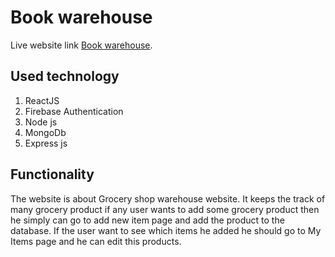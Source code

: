 # Book warehouse

Live website link [Book warehouse](https://eg-grocery.web.app/).

## Used technology

1. ReactJS
2. Firebase Authentication
3. Node js
4. MongoDb
5. Express js

## Functionality

The website is about Grocery shop warehouse website. It keeps the track of many grocery product  if any user wants to add some grocery product then he simply can go to add new item page and add the product to the database. If the user want to see which items he added he should go to My Items page and he can edit this products.